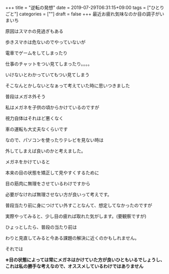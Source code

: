 +++
title = "逆転の発想"
date = 2019-07-29T06:31:15+09:00
tags = ["ひとりごと"]
categories = [""]
draft = false
+++
最近お疲れ気味なのか目の調子がいまいち

原因はスマホの見過ぎもある

歩きスマホは危ないのでやっていないが

電車でゲームをしてしまったり

仕事のチャットをつい見てしまったり。。。。

いけないとわかっていてもつい見てしまう

そこなんとかしないとなぁって考えていた時に思いつきました

普段はメガネ外そう

私はメガネを子供の頃からかけているのですが

視力自体はそれほど悪くなく

車の運転も大丈夫なくらいです

なので、パソコンを使ったりテレビを見ない時は

外してしまえば良いのかと考えました。

メガネをかけていると

本来の目の状態を矯正して見やすくするために

目の筋肉に無理をさせているわけですから

必要がなければ無理させない方が良いって考えです。

普段当たり前に身につけてい外すことなんて、想定してなかったのですが

実際やってみると、少し目の疲れば取れた気がします。(要観察ですが)

ひょっとしたら、普段の当たり前は

わりと見直してみると今ある課題の解決に近くのかもしれません。

それでは


__※目の状態によっては常にメガネはかけていた方が良いひともいるでしょうし、
これは私の勝手な考えなので、オススメしているわけではありません__
